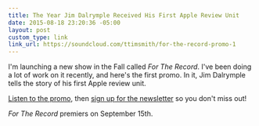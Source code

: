 ```yaml
---
title: The Year Jim Dalrymple Received His First Apple Review Unit
date: 2015-08-18 23:20:36 -05:00
layout: post
custom_type: link
link_url: https://soundcloud.com/ttimsmith/for-the-record-promo-1
---
```


I'm launching a new show in the Fall called *For The Record*. I've been doing a lot of work on it recently, and here's the first promo. In it, Jim Dalrymple tells the story of his first Apple review unit.

[Listen to the promo](https://soundcloud.com/ttimsmith/for-the-record-promo-1), then [sign up for the newsletter](http://towermedia.org/) so you don't miss out!

*For The Record* premiers on September 15th.
